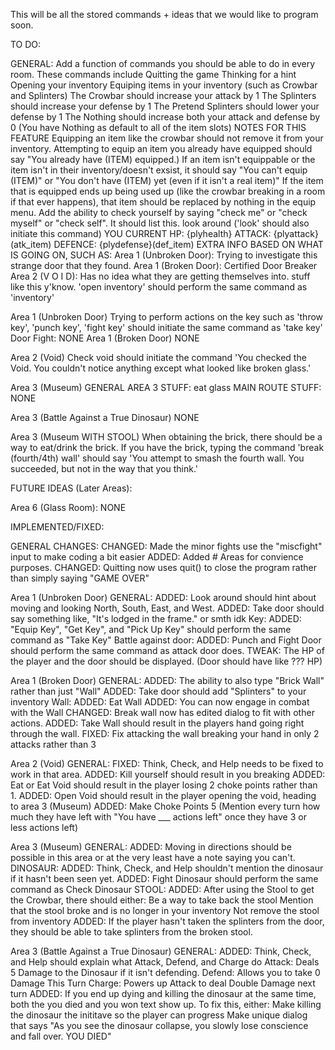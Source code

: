 This will be all the stored commands + ideas that we would like to program soon.


TO DO:

GENERAL:
  Add a function of commands you should be able to do in every room. These commands include
    Quitting the game
    Thinking for a hint
    Opening your inventory
    Equiping items in your inventory (such as Crowbar and Splinters)
      The Crowbar should increase your attack by 1
      The Splinters should increase your defense by 1
      The Pretend Splinters should lower your defense by 1
      The Nothing should increase both your attack and defense by 0 (You have Nothing as default to all of the item slots)
      NOTES FOR THIS FEATURE
        Equipping an item like the crowbar should not remove it from your inventory.
        Attempting to equip an item you already have equipped should say "You already have (ITEM) equipped.)
        If an item isn't equippable or the item isn't in their inventory/doesn't exsist, it should say "You can't equip (ITEM)" or "You don't have (ITEM) yet (even if it isn't a real item)"
        If the item that is equipped ends up being used up (like the crowbar breaking in a room if that ever happens), that item should be replaced by nothing in the equip menu.
    Add the ability to check yourself by saying "check me" or "check myself" or "check self". It should list this.
    look around ('look' should also initiate this command)
      YOU
      CURRENT HP: {plyhealth}
      ATTACK: {plyattack}(atk_item)
      DEFENCE: {plydefense}(def_item)
      EXTRA INFO BASED ON WHAT IS GOING ON, SUCH AS:
        Area 1 (Unbroken Door): Trying to investigate this strange door that they found.
        Area 1 (Broken Door): Certified Door Breaker
        Area 2 (V O I D): Has no idea what they are getting themselves into.
        stuff like this y'know.
  'open inventory' should perform the same command as 'inventory'

Area 1 (Unbroken Door)
  Trying to perform actions on the key such as 'throw key', 'punch key', 'fight key' should initiate the same command as 'take key'
  Door Fight:
    NONE
Area 1 (Broken Door)
  NONE

Area 2 (Void)
  Check void should initiate the command 'You checked the Void. You couldn't notice anything except what looked like broken glass.'

Area 3 (Museum)
  GENERAL AREA 3 STUFF:
    eat glass
  MAIN ROUTE STUFF:
    NONE

Area 3 (Battle Against a True Dinosaur)
  NONE

Area 3 (Museum WITH STOOL)
  When obtaining the brick, there should be a way to eat/drink the brick.
  If you have the brick, typing the command 'break (fourth/4th) wall' should say 'You attempt to smash the fourth wall. You succeeded, but not in the way that you think.'

FUTURE IDEAS (Later Areas):

Area 6 (Glass Room):
  NONE

IMPLEMENTED/FIXED:

GENERAL CHANGES:
  CHANGED: Made the minor fights use the "miscfight" input to make coding a bit easier
  ADDED: Added # Areas for convience purposes.
  CHANGED: Quitting now uses quit() to close the program rather than simply saying "GAME OVER"

Area 1 (Unbroken Door)
  GENERAL:
    ADDED: Look around should hint about moving and looking North, South, East, and West.
    ADDED: Take door should say something like, "It's lodged in the frame." or smth idk
  Key:
    ADDED: "Equip Key", "Get Key", and "Pick Up Key" should perform the same command as "Take Key"
  Battle against door:
    ADDED: Punch and Fight Door should perform the same command as attack door does.
    TWEAK: The HP of the player and the door should be displayed. (Door should have like ??? HP)

Area 1 (Broken Door)
  GENERAL:
    ADDED: The ability to also type "Brick Wall" rather than just "Wall"
    ADDED: Take door should add "Splinters" to your inventory
  Wall:
    ADDED: Eat Wall
    ADDED: You can now engage in combat with the Wall
    CHANGED: Break wall now has edited dialog to fit with other actions.
    ADDED: Take Wall should result in the players hand going right through the wall.
    FIXED: Fix attacking the wall breaking your hand in only 2 attacks rather than 3

Area 2 (Void)
    GENERAL:
      FIXED: Think, Check, and Help needs to be fixed to work in that area.
      ADDED: Kill yourself should result in you breaking
      ADDED: Eat or Eat Void should result in the player losing 2 choke points rather than 1.
      ADDED: Open Void should result in the player opening the void, heading to area 3 (Museum)
      ADDED: Make Choke Points 5 (Mention every turn how much they have left with "You have ___ actions left" once they have 3 or less actions left)

Area 3 (Museum)
    GENERAL:
      ADDED: Moving in directions should be possible in this area or at the very least have a note saying you can't.
    DINOSAUR:
      ADDED: Think, Check, and Help shouldn't mention the dinosaur if it hasn't been seen yet.
      ADDED: Fight Dinosaur should perform the same command as Check Dinosaur
    STOOL:
      ADDED: After using the Stool to get the Crowbar, there should either:
        Be a way to take back the stool
        Mention that the stool broke and is no longer in your inventory
        Not remove the stool from inventory
      ADDED: If the player hasn't taken the splinters from the door, they should be able to take splinters from the broken stool.

Area 3 (Battle Against a True Dinosaur)
    GENERAL:
      ADDED: Think, Check, and Help should explain what Attack, Defend, and Charge do
        Attack: Deals 5 Damage to the Dinosaur if it isn't defending.
        Defend: Allows you to take 0 Damage This Turn
        Charge: Powers up Attack to deal Double Damage next turn
      ADDED: If you end up dying and killing the dinosaur at the same time, both the you died and you won text show up. To fix this, either:
        Make killing the dinosaur the inititave so the player can progress
        Make unique dialog that says "As you see the dinosaur collapse, you slowly lose conscience and fall over. YOU DIED"
